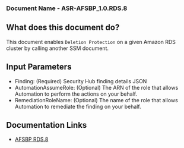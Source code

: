 ### Document Name - ASR-AFSBP_1.0.RDS.8

## What does this document do?
This document enables `Deletion Protection` on a given Amazon RDS cluster by calling another SSM document.

## Input Parameters
* Finding: (Required) Security Hub finding details JSON
* AutomationAssumeRole: (Optional) The ARN of the role that allows Automation to perform the actions on your behalf.
* RemediationRoleName: (Optional) The name of the role that allows Automation to remediate the finding on your behalf.

## Documentation Links
* [AFSBP RDS.8](https://docs.aws.amazon.com/securityhub/latest/userguide/securityhub-standards-fsbp-controls.html#fsbp-rds-8)
